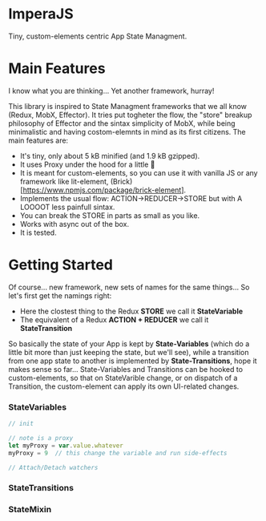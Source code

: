 # ImperaJS

Tiny, custom-elements centric App State Managment.

# Main Features

I know what you are thinking... Yet another framework, hurray!

This library is inspired to State Managment frameworks that we all know (Redux, MobX, Effector). It tries put togheter the flow, the 
"store" breakup philosophy of Effector and the sintax simplicity of MobX, while being minimalistic and having costom-elemnts in mind as its first
citizens. The main features are:

- It's tiny, only about 5 kB minified (and 1.9 kB gzipped).
- It uses Proxy under the hood for a little :sparkler:
- It is meant for custom-elements, so you can use it with vanilla JS or any framework like lit-element, (Brick)[https://www.npmjs.com/package/brick-element].
- Implements the usual flow: ACTION->REDUCER->STORE but with A LOOOOT less painfull sintax.
- You can break the STORE in parts as small as you like.
- Works with async out of the box.
- It is tested.

# Getting Started

Of course... new framework, new sets of names for the same things... So let's first get the namings right:

- Here the clostest thing to the Redux **STORE** we call it **StateVariable**
- The equivalent of a Redux **ACTION + REDUCER** we call it **StateTransition**

So basically the state of your App is kept by **State-Variables** (which do a little bit more than just keeping the state, but we'll see),
while a transition from one app state to another is implemented by **State-Transitions**, hope it makes sense so far... 
State-Variables and Transitions can be hooked to custom-elements, so that on StateVarible change, or on dispatch of a Transition, the custom-element 
can apply its own UI-related changes.

### StateVariables


```js
// init
```

```js
// note is a proxy 
let myProxy = var.value.whatever
myProxy = 9  // this change the variable and run side-effects
```

```js
// Attach/Detach watchers
```

### StateTransitions


### StateMixin

